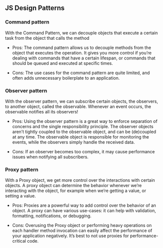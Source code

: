 ## JS Design Patterns

### Command pattern

With the Command Pattern, we can decouple objects that execute a certain task from the object that calls the method

- Pros: The command pattern allows us to decouple methods from the object that executes the operation. It gives you more control if you’re dealing with commands that have a certain lifespan, or commands that should be queued and executed at specific times.

- Cons: The use cases for the command pattern are quite limited, and often adds unnecessary boilerplate to an application.

### Observer pattern

With the observer pattern, we can subscribe certain objects, the observers, to another object, called the observable. Whenever an event occurs, the observable notifies all its observers!

- Pros: Using the observer pattern is a great way to enforce separation of concerns and the single responsibility principle. The observer objects aren’t tightly coupled to the observable object, and can be (de)coupled at any time. The observable object is responsible for monitoring the events, while the observers simply handle the received data.

- Cons: If an observer becomes too complex, it may cause performance issues when notifying all subscribers.

### Proxy pattern

With a Proxy object, we get more control over the interactions with certain objects. A proxy object can determine the behavior whenever we’re interacting with the object, for example when we’re getting a value, or setting a value.

- Pros: Proxies are a powerful way to add control over the behavior of an object. A proxy can have various use-cases: it can help with validation, formatting, notifications, or debugging.

- Cons: Overusing the Proxy object or performing heavy operations on each handler method invocation can easily affect the performance of your application negatively. It’s best to not use proxies for performance-critical code.
